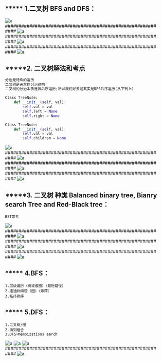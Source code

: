 ## ***** 1.二叉树 BFS and DFS：

![a](https://github.com/SSRRBB/Leetcode/blob/main/Images/330.png)
############################################################
![a](https://github.com/SSRRBB/Leetcode/blob/main/Images/253.png)
############################################################
![a](https://github.com/SSRRBB/Leetcode/blob/main/Images/328.png)
############################################################
![a](https://github.com/SSRRBB/Leetcode/blob/main/Images/329.png)

## *****2. 二叉树解法和考点

```python
分治是特殊的遍历
二叉树是天然的分治结构
二叉树的分治本质是做后序遍历;所以我们好多题其实是DFS后序遍历(从下到上)
```
```python
Class TreeNode:
    def __init__(self, val):
        self.val = val
        self.left = None
        self.right = None
```
```python
Class TreeNode:
    def __init__(self, val):
        self.val = val
        self.children = None
```
![a](https://github.com/SSRRBB/Leetcode/blob/main/Images/337.png)
############################################################
![a](https://github.com/SSRRBB/Leetcode/blob/main/Images/335.png)
############################################################
![a](https://github.com/SSRRBB/Leetcode/blob/main/Images/336.png)
############################################################
![a](https://github.com/SSRRBB/Leetcode/blob/main/Images/349.png)

## *****3. 二叉树 种类 Balanced binary tree, Bianry search Tree and Red-Black tree：
```
BST常考
```

![a](https://github.com/SSRRBB/Leetcode/blob/main/Images/331.png)
############################################################
![a](https://github.com/SSRRBB/Leetcode/blob/main/Images/332.png)
############################################################
![a](https://github.com/SSRRBB/Leetcode/blob/main/Images/333.png)
############################################################
![a](https://github.com/SSRRBB/Leetcode/blob/main/Images/334.png)


## ***** 4.BFS：
```
1.层级遍历（树或者图）（最短路径）
2.连通块问题（图)（矩阵）
3.拓扑排序
```

## ***** 5.DFS：
```
1.二叉树/图
2.排列组合
3.DFS+Memoizations earch
```
![a](https://github.com/SSRRBB/Leetcode/blob/main/Images/348.png)
![a](https://github.com/SSRRBB/Leetcode/blob/main/Images/346.png)
![a](https://github.com/SSRRBB/Leetcode/blob/main/Images/347.png)
############################################################
![a](https://github.com/SSRRBB/Leetcode/blob/main/Images/338.png)
